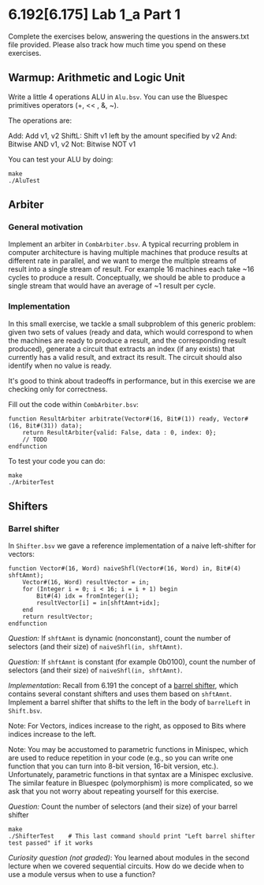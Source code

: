 # 6.192[6.175] Lab 1_a Part 1

Complete the exercises below, answering the questions in the answers.txt file provided. Please also track how much time you spend on these exercises.

## Warmup: Arithmetic and Logic Unit

Write a little 4 operations ALU in `Alu.bsv`. You can use the Bluespec primitives operators (+, << , &, ~).

The operations are:

Add: Add v1, v2
ShiftL: Shift v1 left by the amount specified by v2
And: Bitwise AND v1, v2
Not: Bitwise NOT v1

You can test your ALU by doing: 
```
make
./AluTest
``` 

## Arbiter 

### General motivation 
Implement an arbiter in `CombArbiter.bsv`.
A typical recurring problem in computer architecture is having multiple machines that produce results at different rate in parallel, and we want to merge the multiple streams of result into a single stream of result.
For example 16 machines each take ~16 cycles to produce a result. Conceptually, we should be able to produce a single stream that would have an average of ~1 result per cycle.

### Implementation
In this small exercise, we tackle a small subproblem of this generic problem: given two sets of values (ready and data, which would correspond to when the machines are ready to produce a result, and the corresponding result produced), generate a circuit that extracts an index (if any exists) that currently has a valid result, and extract its result. The circuit should also identify when no value is ready.

It's good to think about tradeoffs in performance, but in this exercise we are checking only for correctness.

Fill out the code within `CombArbiter.bsv`:

```
function ResultArbiter arbitrate(Vector#(16, Bit#(1)) ready, Vector#(16, Bit#(31)) data);
	return ResultArbiter{valid: False, data : 0, index: 0};
	// TODO
endfunction
```

To test your code you can do:
```
make
./ArbiterTest
```

## Shifters

### Barrel shifter
In `Shifter.bsv` we gave a reference implementation of a naive left-shifter for vectors:

```
function Vector#(16, Word) naiveShfl(Vector#(16, Word) in, Bit#(4) shftAmnt);
    Vector#(16, Word) resultVector = in; 
    for (Integer i = 0; i < 16; i = i + 1) begin
        Bit#(4) idx = fromInteger(i);
        resultVector[i] = in[shftAmnt+idx];
    end
    return resultVector;
endfunction
```

_Question:_ If `shftAmnt` is dynamic (nonconstant), count the number of selectors (and their size) of `naiveShfl(in, shftAmnt)`.

_Question:_ If `shftAmnt` is constant (for example 0b0100), count the number of selectors (and their size) of `naiveShfl(in, shftAmnt)`.

_Implementation_: Recall from 6.191 the concept of a [barrel shifter](https://en.wikipedia.org/wiki/Barrel_shifter), which contains several constant shifters and uses them based on `shftAmnt`. Implement a barrel shifter that shifts to the left in the body of `barrelLeft` in `Shift.bsv`.

Note: For Vectors, indices increase to the right, as opposed to Bits where indices increase to the left.

Note: You may be accustomed to parametric functions in Minispec, which are used to reduce repetition in your code (e.g., so you can write one function that you can turn into 8-bit version, 16-bit version, etc.). Unfortunately, parametric functions in that syntax are a Minispec exclusive. The similar feature in Bluespec (polymorphism) is more complicated, so we ask that you not worry about repeating yourself for this exercise.

_Question:_ Count the number of selectors (and their size) of your barrel shifter

```
make
./ShifterTest    # This last command should print "Left barrel shifter test passed" if it works
```

_Curiosity question (not graded)_:
You learned about modules in the second lecture when we covered sequential circuits. How do we decide when to use a module versus when to use a function?